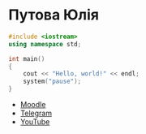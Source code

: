 # Путова Юлія

``` c++
#include <iostream>
using namespace std;

int main() 
{ 
    cout << "Hello, world!" << endl;
    system("pause");  
}
```

* [Moodle](http://moodle.asu.kpi.ua/)
* [Telegram](https://t.me/you_lya)
* [YouTube](https://www.youtube.com)
